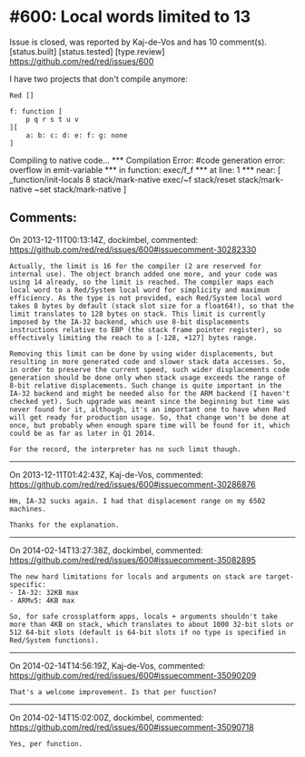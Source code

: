 
#600: Local words limited to 13
================================================================================
Issue is closed, was reported by Kaj-de-Vos and has 10 comment(s).
[status.built] [status.tested] [type.review]
<https://github.com/red/red/issues/600>

I have two projects that don't compile anymore:

```
Red []

f: function [
    p q r s t u v
][
    a: b: c: d: e: f: g: none
]
```

Compiling to native code...
**\* Compilation Error: #code generation error: overflow in emit-variable 
**\* in function: exec/f_f
**\* at line: 1 
**\* near: [
    _function/init-locals 8 
    stack/mark-native exec/~f 
    stack/reset 
    stack/mark-native ~set 
    stack/mark-native
]



Comments:
--------------------------------------------------------------------------------

On 2013-12-11T00:13:14Z, dockimbel, commented:
<https://github.com/red/red/issues/600#issuecomment-30282330>

    Actually, the limit is 16 for the compiler (2 are reserved for internal use). The object branch added one more, and your code was using 14 already, so the limit is reached. The compiler maps each local word to a Red/System local word for simplicity and maximum efficiency. As the type is not provided, each Red/System local word takes 8 bytes by default (stack slot size for a float64!), so that the limit translates to 128 bytes on stack. This limit is currently imposed by the IA-32 backend, which use 8-bit displacements instructions relative to EBP (the stack frame pointer register), so effectively limiting the reach to a [-128, +127] bytes range.
    
    Removing this limit can be done by using wider displacements, but resulting in more generated code and slower stack data accesses. So, in order to preserve the current speed, such wider displacements code generation should be done only when stack usage exceeds the range of 8-bit relative displacements. Such change is quite important in the IA-32 backend and might be needed also for the ARM backend (I haven't checked yet). Such upgrade was meant since the beginning but time was never found for it, although, it's an important one to have when Red will get ready for production usage. So, that change won't be done at once, but probably when enough spare time will be found for it, which could be as far as later in Q1 2014.
    
    For the record, the interpreter has no such limit though.

--------------------------------------------------------------------------------

On 2013-12-11T01:42:43Z, Kaj-de-Vos, commented:
<https://github.com/red/red/issues/600#issuecomment-30286876>

    Hm, IA-32 sucks again. I had that displacement range on my 6502 machines.
    
    Thanks for the explanation.

--------------------------------------------------------------------------------

On 2014-02-14T13:27:38Z, dockimbel, commented:
<https://github.com/red/red/issues/600#issuecomment-35082895>

    The new hard limitations for locals and arguments on stack are target-specific:
    - IA-32: 32KB max
    - ARMv5: 4KB max
    
    So, for safe crossplatform apps, locals + arguments shouldn't take more than 4KB on stack, which translates to about 1000 32-bit slots or 512 64-bit slots (default is 64-bit slots if no type is specified in Red/System functions).

--------------------------------------------------------------------------------

On 2014-02-14T14:56:19Z, Kaj-de-Vos, commented:
<https://github.com/red/red/issues/600#issuecomment-35090209>

    That's a welcome improvement. Is that per function?

--------------------------------------------------------------------------------

On 2014-02-14T15:02:00Z, dockimbel, commented:
<https://github.com/red/red/issues/600#issuecomment-35090718>

    Yes, per function.

